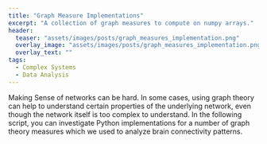 ```yaml
---
title: "Graph Measure Implementations"
excerpt: "A collection of graph measures to compute on numpy arrays."
header:
  teaser: "assets/images/posts/graph_measures_implementation.png"
  overlay_image: "assets/images/posts/graph_measures_implementation.png"
  overlay_text: ""
tags:
  - Complex Systems
  - Data Analysis
---
```


Making Sense of networks can be hard. In some cases, using graph theory can help to understand certain properties of the underlying network, even though the network itself is too complex to understand.
In the following script, you can investigate Python implementations for a number of graph theory measures which we used to analyze brain connectivity patterns.

<div style="margin-right:-30%;">
  <script src="https://gist.github.com/DiGyt/3c06126e678e4b35afdec43a4943917d.js"></script>
</div>
